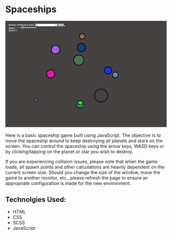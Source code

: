 # Spaceships

<img src="./assets/images/Game_Screenshot.png" />

Here is a basic spaceship game built using JavaScript. The objective is to move the spaceship around to keep destroying all planets and stars on the screen. You can control the spaceship using the arrow keys, WASD keys or by clicking/tapping on the planet or star you wish to destroy.

If you are experiencing collision issues, please note that when the game loads, all spawn points and other calculations are heavily dependent on the current screen size. Should you change the size of the window, move the game to another monitor, etc., please refresh the page to ensure an appropriate configuration is made for the new environment.

## Technolgies Used:
* HTML
* CSS
* SCSS
* JavaScript
